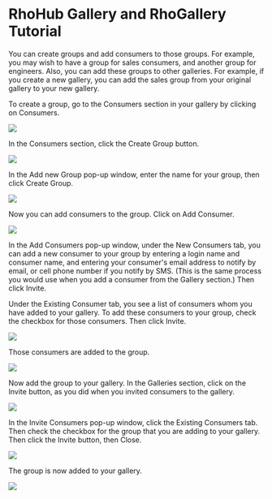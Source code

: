 # RhoHub Gallery and RhoGallery Tutorial

You can create groups and add consumers to those groups. For example, you may wish to have a group for sales consumers, and another group for engineers. Also, you can add these groups to other galleries. For example, if you create a new gallery, you can add the sales group from your original gallery to your new gallery.

To create a group, go to the Consumers section in your gallery by clicking on Consumers.

<img src="http://rhodocs.s3.amazonaws.com/rhohub-rhogallery/consumers-button-section.jpg"/>

In the Consumers section, click the Create Group button.

<img src="http://rhodocs.s3.amazonaws.com/rhohub-rhogallery/create-group-button.jpg"/>

In the Add new Group pop-up window, enter the name for your group, then click Create Group.

<img src="http://rhodocs.s3.amazonaws.com/rhohub-rhogallery/add-new-group.jpg"/>

Now you can add consumers to the group. Click on Add Consumer.

<img src="http://rhodocs.s3.amazonaws.com/rhohub-rhogallery/Add-Consumer.jpg"/>

In the Add Consumers pop-up window, under the New Consumers tab, you can add a new consumer to your group by entering a login name and consumer name, and entering your consumer's email address to notify by email, or cell phone number if you notify by SMS. (This is the same process you would use when you add a consumer from the Gallery section.) Then click Invite.

Under the Existing Consumer tab, you see a list of consumers whom you have added to your gallery. To add these consumers to your group, check the checkbox for those consumers. Then click Invite. 

<img src="http://rhodocs.s3.amazonaws.com/rhohub-rhogallery/add-consumer-existing.jpg"/>

Those consumers are added to the group.

<img src="http://rhodocs.s3.amazonaws.com/rhohub-rhogallery/consumers-group.jpg"/>

Now add the group to your gallery. In the Galleries section, click on the Invite button, as you did when you invited consumers to the gallery.

<img src="http://rhodocs.s3.amazonaws.com/rhohub-rhogallery/rhohub-gallery-invite-button2.png"/>

In the Invite Consumers pop-up window, click the Existing Consumers tab. Then check the checkbox for the group that you are adding to your gallery. Then click the Invite button, then Close.

<img src="http://rhodocs.s3.amazonaws.com/rhohub-rhogallery/invite-group.jpg"/>

The group is now added to your gallery.

<img src="http://rhodocs.s3.amazonaws.com/rhohub-rhogallery/galleries-group-added.jpg"/>